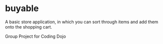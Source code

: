 # buyable
A basic store application, in which you can sort through items and add them onto the shopping cart.

Group Project for Coding Dojo
